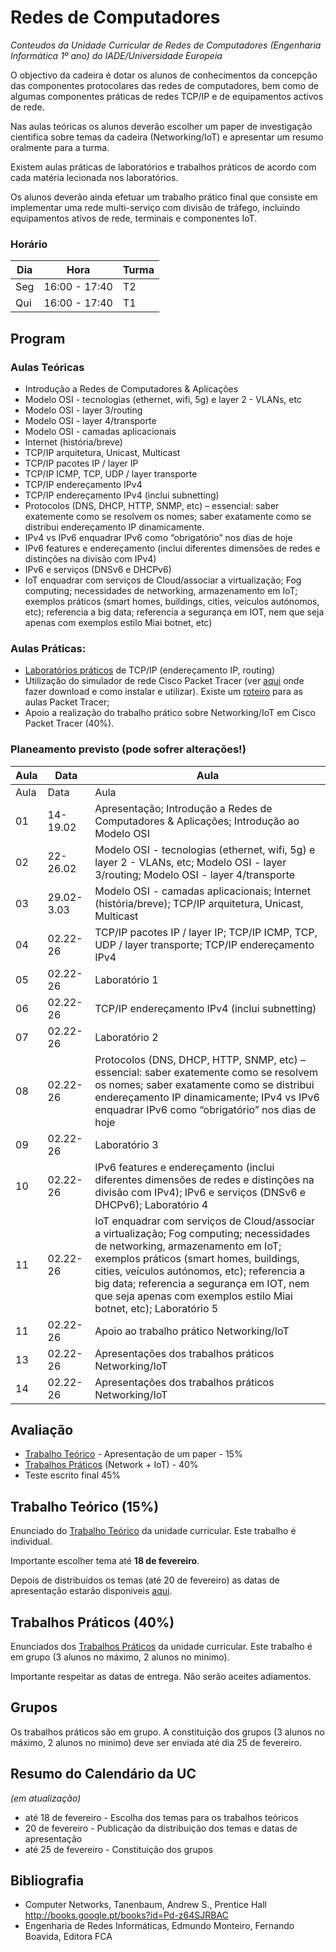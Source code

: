# Redes de Computadores
*Conteudos da Unidade Curricular de Redes de Computadores (Engenharia Informática 1º ano) do IADE/Universidade Europeia*

O objectivo da cadeira é dotar os alunos de conhecimentos da concepção das componentes protocolares das redes de computadores, bem como de algumas componentes práticas de redes TCP/IP e de equipamentos activos de rede.

Nas aulas teóricas os alunos deverão escolher um paper de investigação cientifica sobre temas da cadeira (Networking/IoT) e apresentar um resumo oralmente para a turma.

Existem aulas práticas de laboratórios e trabalhos práticos de acordo com cada matéria lecionada nos laboratórios.

Os alunos deverão ainda efetuar um trabalho prático final que consiste em implementar uma rede multi-serviço com divisão de tráfego, incluindo equipamentos ativos de rede, terminais e componentes IoT.


### Horário 
| Dia | Hora | Turma |
| ----------- | ----------- | ---------- |
| Seg | 16:00 - 17:40 | T2 |
| Qui | 16:00 - 17:40 | T1 |

## Program
### Aulas Teóricas
-	Introdução a Redes de Computadores & Aplicações 
-	Modelo OSI - tecnologias (ethernet, wifi, 5g)  e layer 2 - VLANs, etc
-	Modelo OSI - layer 3/routing
- Modelo OSI - layer 4/transporte
- Modelo OSI - camadas aplicacionais
- Internet (história/breve)
- TCP/IP arquitetura, Unicast, Multicast
-	TCP/IP pacotes IP / layer IP
-	TCP/IP ICMP, TCP, UDP / layer transporte
-	TCP/IP endereçamento IPv4
-	TCP/IP endereçamento IPv4 (inclui subnetting)
-	Protocolos (DNS, DHCP, HTTP, SNMP, etc) – essencial: saber exatemente como se resolvem os nomes; saber exatamente como se distribui endereçamento IP dinamicamente.
-	IPv4 vs IPv6 enquadrar IPv6 como “obrigatório” nos dias de hoje
-	IPv6 features e endereçamento (inclui diferentes dimensões de redes e distinções na divisão com IPv4)
-	IPv6 e serviços (DNSv6 e DHCPv6)
-	IoT enquadrar com serviços de Cloud/associar a virtualização; Fog computing; necessidades de networking, armazenamento em IoT; exemplos práticos (smart homes, buildings, cities, veículos autónomos, etc); referencia a big data; referencia a segurança em IOT, nem que seja apenas com exemplos estilo Miai botnet, etc)

### Aulas Práticas:
- [Laboratórios práticos](https://github.com/pmrosa-classes/ComputerNetworks/blob/main/AulasLabsPraticos.md) de TCP/IP (endereçamento IP, routing)
- Utilização do simulador de rede Cisco Packet Tracer (ver [aqui]() onde fazer download e como instalar e utilizar). Existe um [roteiro](https://github.com/pmrosa-classes/ComputerNetworks/blob/main/AulasLabsPraticos/roteiro-packet-tracer.md) para as aulas Packet Tracer;
- Apoio a realização do trabalho prático sobre Networking/IoT em Cisco Packet Tracer (40%).

### Planeamento previsto (pode sofrer alterações!)
| Aula | Data | Aula |
| ----------- | ----------- | ---------- |
| Aula | Data | Aula |
| 01 | 14-19.02 | Apresentação; Introdução a Redes de Computadores & Aplicações; Introdução ao Modelo OSI  |
| 02 | 22-26.02 | Modelo OSI - tecnologias (ethernet, wifi, 5g)  e layer 2 - VLANs, etc;	Modelo OSI - layer 3/routing; Modelo OSI - layer 4/transporte  |
| 03 | 29.02-3.03 | Modelo OSI - camadas aplicacionais; Internet (história/breve); TCP/IP arquitetura, Unicast, Multicast|
| 04 | 02.22-26 | TCP/IP pacotes IP / layer IP; TCP/IP ICMP, TCP, UDP / layer transporte; TCP/IP endereçamento IPv4 |
| 05 | 02.22-26 | Laboratório 1|
| 06 | 02.22-26 | TCP/IP endereçamento IPv4 (inclui subnetting)|
| 07 | 02.22-26 | Laboratório 2 |
| 08 | 02.22-26 | Protocolos (DNS, DHCP, HTTP, SNMP, etc) – essencial: saber exatemente como se resolvem os nomes; saber exatamente como se distribui endereçamento IP dinamicamente; IPv4 vs IPv6 enquadrar IPv6 como “obrigatório” nos dias de hoje|
| 09 | 02.22-26 | Laboratório 3|
| 10 | 02.22-26 | IPv6 features e endereçamento (inclui diferentes dimensões de redes e distinções na divisão com IPv4); IPv6 e serviços (DNSv6 e DHCPv6); Laboratório 4|
| 11 | 02.22-26 | IoT enquadrar com serviços de Cloud/associar a virtualização; Fog computing; necessidades de networking, armazenamento em IoT; exemplos práticos (smart homes, buildings, cities, veículos autónomos, etc); referencia a big data; referencia a segurança em IOT, nem que seja apenas com exemplos estilo Miai botnet, etc); Laboratório 5|
| 11 | 02.22-26 | Apoio ao trabalho prático Networking/IoT|
| 13 | 02.22-26 | Apresentações dos trabalhos práticos Networking/IoT|
| 14 | 02.22-26 | Apresentações dos trabalhos práticos Networking/IoT|

## Avaliação 
- [Trabalho Teórico](https://github.com/pmrosa-classes/ComputerNetworks/blob/main/TrabT.md) - Apresentação de um paper - 15%
- [Trabalhos Práticos](https://github.com/pmrosa-classes/ComputerNetworks/blob/main/Labs.md) (Network + IoT) - 40%
- Teste escrito final 45%


## Trabalho Teórico (15%)
Enunciado do [Trabalho Teórico](https://github.com/pmrosa-classes/ComputerNetworks/blob/main/TrabT.md) da unidade curricular. Este trabalho é individual.

Importante escolher tema até **18 de fevereiro**.

Depois de distribuídos os temas (até 20 de fevereiro) as datas de apresentação estarão disponiveis [aqui](https://github.com/pmrosa-classes/ComputerNetworks/blob/main/TrabT-distribuicao.md).

## Trabalhos Práticos (40%)
Enunciados dos [Trabalhos Práticos](https://github.com/pmrosa-classes/ComputerNetworks/blob/main/Labs-2022.md) da unidade curricular. Este trabalho é em grupo (3 alunos no máximo, 2 alunos no minimo).

Importante respeitar as datas de entrega. Não serão aceites adiamentos.

## Grupos
Os trabalhos práticos são em grupo. A constituição dos grupos (3 alunos no máximo, 2 alunos no minimo) deve ser enviada até dia 25 de fevereiro.

## Resumo do Calendário da UC
*(em atualização)*
- até 18 de fevereiro - Escolha dos temas para os trabalhos teóricos
- 20 de fevereiro - Publicação da distribuição dos temas e datas de apresentação
- até 25 de fevereiro - Constituição dos grupos

## Bibliografia
- Computer Networks, Tanenbaum, Andrew S., Prentice Hall http://books.google.pt/books?id=Pd-z64SJRBAC
- Engenharia de Redes Informáticas, Edmundo Monteiro, Fernando Boavida, Editora FCA
